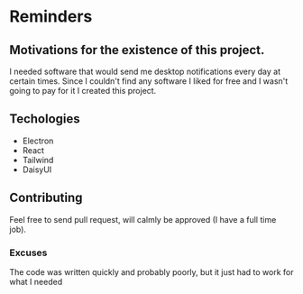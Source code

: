 # Reminders

## Motivations for the existence of this project.

I needed software that would send me desktop notifications every day at certain times. Since I couldn't find any software I liked for free and I wasn't going to pay for it I created this project.

## Techologies

- Electron
- React
- Tailwind
- DaisyUI

## Contributing

Feel free to send pull request, will calmly be approved (I have a full time job).

### Excuses

The code was written quickly and probably poorly, but it just had to work for what I needed
